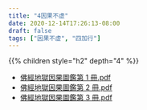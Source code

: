 ```yaml
---
title: "4因果不虚"
date: 2020-12-14T17:26:13-08:00
draft: false
tags: ["因果不虚", "四加行"]
---
```


{{% children style="h2" depth="4" %}}

- [佛經地獄因果圖鑑第 1 冊.pdf](https://hdvblob.blob.core.windows.net/hdv/yyg/佛經地獄因果圖鑑第1冊.pdf)
- [佛經地獄因果圖鑑第 2 冊.pdf](https://hdvblob.blob.core.windows.net/hdv/yyg/佛經地獄因果圖鑑第2冊.pdf)
- [佛經地獄因果圖鑑第 3 冊.pdf](https://hdvblob.blob.core.windows.net/hdv/yyg/佛經地獄因果圖鑑第3冊.pdf)
